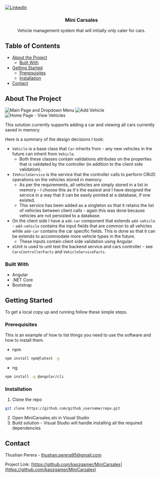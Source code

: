 [![LinkedIn][linkedin-shield]][linkedin-url]



<p align="center">

  <h3 align="center">Mini Carsales</h3>

  <p align="center">
    Vehicle management system that will initially only cater for cars.
  </p>
</p>



<!-- TABLE OF CONTENTS -->
## Table of Contents

* [About the Project](#about-the-project)
  * [Built With](#built-with)
* [Getting Started](#getting-started)
  * [Prerequisites](#prerequisites)
  * [Installation](#installation)
* [Contact](#contact)



<!-- ABOUT THE PROJECT -->
## About The Project

![Main Page and Dropdown Menu](https://i.imgur.com/eYVkR0y.png)
![Add Vehicle](https://i.imgur.com/x1QHE8V.png)
![Home Page - View Vehicles](https://i.imgur.com/40j5L3Z.png)

This solution currently supports adding a car and viewing all cars currently saved in memory.

Here is a summary of the design decisions I took:
* `Vehicle` is a base class that `Car` inherits from - any new vehicles in the future can inherit from `Vehicle`.
  * Both these classes contain validations attributes on the properties that is validated by the controller (in addition to the client side validation).
* `IVehicleService` is the service that the controller calls to perform CRUD operations on the vehicles stored in memory.
  * As per the requirements, all vehicles are simply stored in a list in memory - I choose this as it's the easiest and I have designed the service in a way that it can be easily pointed at a database, if one existed.
  * This service has been added as a singleton so that it retains the list of vehicles between client calls - again this was done because vehicles are not persisted to a database.
* On the client side I have a `add-car` component that extends `add-vehicle` - `add-vehicle` contains the input fields that are common to all vehicles while `add-car` contains the car specific fields. This is done so that it can be extends to accommodate more vehicle types in the future.
  * These inputs contain client side validation using Angular.
* xUnit is used to unit test the backend service and cars controller - see `CarsControllerFacts` and `VehicleServiceFacts`.


### Built With

* Angular
* .NET Core
* Bootstrap



<!-- GETTING STARTED -->
## Getting Started

To get a local copy up and running follow these simple steps.

### Prerequisites

This is an example of how to list things you need to use the software and how to install them.
* npm
```sh
npm install npm@latest -g
```
* ng
```sh
npm install -g @angular/cli
```

### Installation
 
1. Clone the repo
```sh
git clone https://github.com/github_username/repo.git
```
2. Open MiniCarsales.sln in Visual Studio
3. Build solution - Visual Studio will handle installing all the required dependencies



<!-- CONTACT -->
## Contact

Thushan Perera - thushan.perera95@gmail.com

Project Link: [https://github.com/kaozgamer/MiniCarsales](https://github.com/kaozgamer/MiniCarsales)




<!-- MARKDOWN LINKS & IMAGES -->
<!-- https://www.markdownguide.org/basic-syntax/#reference-style-links -->
[contributors-shield]: https://img.shields.io/github/contributors/othneildrew/Best-README-Template.svg?style=flat-square
[contributors-url]: https://github.com/othneildrew/Best-README-Template/graphs/contributors
[forks-shield]: https://img.shields.io/github/forks/othneildrew/Best-README-Template.svg?style=flat-square
[forks-url]: https://github.com/othneildrew/Best-README-Template/network/members
[stars-shield]: https://img.shields.io/github/stars/othneildrew/Best-README-Template.svg?style=flat-square
[stars-url]: https://github.com/othneildrew/Best-README-Template/stargazers
[issues-shield]: https://img.shields.io/github/issues/othneildrew/Best-README-Template.svg?style=flat-square
[issues-url]: https://github.com/othneildrew/Best-README-Template/issues
[license-shield]: https://img.shields.io/github/license/othneildrew/Best-README-Template.svg?style=flat-square
[license-url]: https://github.com/othneildrew/Best-README-Template/blob/master/LICENSE.txt
[linkedin-shield]: https://img.shields.io/badge/-LinkedIn-black.svg?style=flat-square&logo=linkedin&colorB=555
[linkedin-url]: https://www.linkedin.com/in/thushanperera
[product-screenshot]: images/screenshot.png
